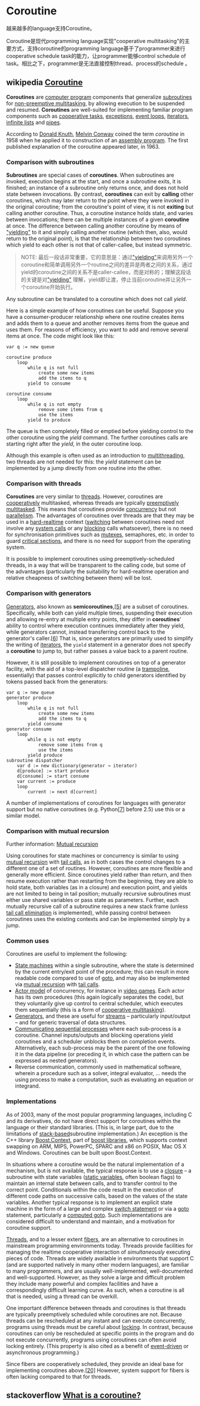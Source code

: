 # Coroutine

越来越多的language支持Coroutine。

Coroutine是现代programming language实现"cooperative multitasking"的主要方式，支持coroutine的programming language基于了programmer来进行cooperative schedule task的能力，让programmer能够control schedule of task。相比之下，programmer是无法直接控制thread、process的schedule 。

## wikipedia [Coroutine](https://en.wikipedia.org/wiki/Coroutine)

**Coroutines** are [computer program](https://en.wikipedia.org/wiki/Computer_program) components that generalize [subroutines](https://en.wikipedia.org/wiki/Subroutine) for [non-preemptive multitasking](https://en.wikipedia.org/wiki/Non-preemptive_multitasking), by allowing execution to be suspended and resumed. **Coroutines** are well-suited for implementing familiar program components such as [cooperative tasks](https://en.wikipedia.org/wiki/Cooperative_multitasking), [exceptions](https://en.wikipedia.org/wiki/Exception_handling), [event loops](https://en.wikipedia.org/wiki/Event_loop), [iterators](https://en.wikipedia.org/wiki/Iterator), [infinite lists](https://en.wikipedia.org/wiki/Lazy_evaluation) and [pipes](https://en.wikipedia.org/wiki/Pipeline_(software)).

According to [Donald Knuth](https://en.wikipedia.org/wiki/Donald_Knuth), [Melvin Conway](https://en.wikipedia.org/wiki/Melvin_Conway) coined the term *coroutine* in 1958 when he applied it to construction of an [assembly program](https://en.wikipedia.org/wiki/Assembly_language). The first published explanation of the coroutine appeared later, in 1963. 

### Comparison with subroutines

**Subroutines** are special cases of **coroutines**. When subroutines are invoked, execution begins at the start, and once a subroutine exits, it is finished; an instance of a subroutine only returns once, and does not hold state between invocations. By contrast, **coroutines** can exit by **calling** other coroutines, which may later return to the point where they were invoked in the original coroutine; from the coroutine's point of view, it is not **exiting** but calling another coroutine. Thus, a coroutine instance holds state, and varies between invocations; there can be multiple instances of a given **coroutine** at once. The difference between calling another coroutine by means of ["yielding"](https://en.wikipedia.org/wiki/Yield_(multithreading)) to it and simply calling another routine (which then, also, would return to the original point), is that the relationship between two coroutines which yield to each other is not that of caller-callee, but instead symmetric.

> NOTE: 最后一段话非常重要，它的意思是：通过["yielding"](https://en.wikipedia.org/wiki/Yield_(multithreading))来调用另外一个coroutine和简单调用另外一个routine之间的差异是两者之间的关系，通过yield的coroutine之间的关系不是caller-callee，而是对称的；理解这段话的关键是对["yielding"](https://en.wikipedia.org/wiki/Yield_(multithreading)) 理解，yield即让渡，停止当前coroutine并让另外一个coroutine开始执行。

Any subroutine can be translated to a coroutine which does not call *yield*. 

Here is a simple example of how coroutines can be useful. Suppose you have a consumer-producer relationship where one routine creates items and adds them to a queue and another removes items from the queue and uses them. For reasons of efficiency, you want to add and remove several items at once. The code might look like this:

```
var q := new queue

coroutine produce
    loop
        while q is not full
            create some new items
            add the items to q
        yield to consume

coroutine consume
    loop
        while q is not empty
            remove some items from q
            use the items
        yield to produce
```

The queue is then completely filled or emptied before yielding control to the other coroutine using the *yield* command. The further coroutines calls are starting right after the *yield*, in the outer coroutine loop.

Although this example is often used as an introduction to [multithreading](https://en.wikipedia.org/wiki/Thread_(computing)), two threads are not needed for this: the *yield* statement can be implemented by a jump directly from one routine into the other.

### Comparison with threads

**Coroutines** are very similar to [threads](https://en.wikipedia.org/wiki/Thread_(computing)). However, coroutines are [cooperatively](https://en.wikipedia.org/wiki/Cooperative_multitasking) multitasked, whereas threads are typically [preemptively](https://en.wikipedia.org/wiki/Preemptive_multitasking) [multitasked](https://en.wikipedia.org/wiki/Multitasking). This means that coroutines provide [concurrency](https://en.wikipedia.org/wiki/Concurrency_(computer_science)) but not [parallelism](https://en.wikipedia.org/wiki/Parallel_computing). The advantages of coroutines over threads are that they may be used in a [hard-realtime](https://en.wikipedia.org/wiki/Hard_realtime) context ([switching](https://en.wikipedia.org/wiki/Context_switch) between coroutines need not involve any [system calls](https://en.wikipedia.org/wiki/System_calls) or any [blocking](https://en.wikipedia.org/wiki/Blocking_(computing)) calls whatsoever), there is no need for synchronisation primitives such as [mutexes](https://en.wikipedia.org/wiki/Mutex), semaphores, etc. in order to guard [critical sections](https://en.wikipedia.org/wiki/Critical_sections), and there is no need for support from the operating system.

It is possible to implement coroutines using preemptively-scheduled threads, in a way that will be transparent to the calling code, but some of the advantages (particularly the suitability for hard-realtime operation and relative cheapness of switching between them) will be lost.



### Comparison with generators

[Generators](https://en.wikipedia.org/wiki/Generator_(computer_science)), also known as **semicoroutines**,[[5\]](https://en.wikipedia.org/wiki/Coroutine#cite_note-Ralston2000-5) are a subset of coroutines. Specifically, while both can yield multiple times, suspending their execution and allowing re-entry at multiple entry points, they differ in **coroutines**' ability to control where execution continues immediately after they yield, while generators cannot, instead transferring control back to the generator's caller.[[6\]](https://en.wikipedia.org/wiki/Coroutine#cite_note-6) That is, since generators are primarily used to simplify the writing of [iterators](https://en.wikipedia.org/wiki/Iterator), the `yield` statement in a generator does not specify a **coroutine** to jump to, but rather passes a value back to a parent routine.

However, it is still possible to implement coroutines on top of a generator facility, with the aid of a top-level dispatcher routine (a [trampoline](https://en.wikipedia.org/wiki/Trampoline_(computing)), essentially) that passes control explicitly to child generators identified by tokens passed back from the generators:

```
var q := new queue
generator produce
    loop
        while q is not full
            create some new items
            add the items to q
        yield consume
generator consume
    loop
        while q is not empty
            remove some items from q
            use the items
        yield produce
subroutine dispatcher
    var d := new dictionary(generator → iterator)
    d[produce] := start produce
    d[consume] := start consume
    var current := produce
    loop
        current := next d[current]
```

A number of implementations of coroutines for languages with generator support but no native coroutines (e.g. Python[[7\]](https://en.wikipedia.org/wiki/Coroutine#cite_note-MertzIBM-7) before 2.5) use this or a similar model.

### Comparison with mutual recursion

Further information: [Mutual recursion](https://en.wikipedia.org/wiki/Mutual_recursion)

Using coroutines for state machines or concurrency is similar to using [mutual recursion](https://en.wikipedia.org/wiki/Mutual_recursion) with [tail calls](https://en.wikipedia.org/wiki/Tail_call), as in both cases the control changes to a different one of a set of routines. However, coroutines are more flexible and generally more efficient. Since coroutines yield rather than return, and then resume execution rather than restarting from the beginning, they are able to hold state, both variables (as in a closure) and execution point, and yields are not limited to being in tail position; mutually recursive subroutines must either use shared variables or pass state as parameters. Further, each mutually recursive call of a subroutine requires a new stack frame (unless [tail call elimination](https://en.wikipedia.org/wiki/Tail_call_elimination) is implemented), while passing control between coroutines uses the existing contexts and can be implemented simply by a jump.

### Common uses

Coroutines are useful to implement the following:

- [State machines](https://en.wikipedia.org/wiki/State_machine) within a single subroutine, where the state is determined by the current entry/exit point of the procedure; this can result in more readable code compared to use of [goto](https://en.wikipedia.org/wiki/Goto), and may also be implemented via [mutual recursion](https://en.wikipedia.org/wiki/Mutual_recursion) with [tail calls](https://en.wikipedia.org/wiki/Tail_call).
- [Actor model](https://en.wikipedia.org/wiki/Actor_model) of concurrency, for instance in [video games](https://en.wikipedia.org/wiki/Video_game). Each actor has its own procedures (this again logically separates the code), but they voluntarily give up control to central scheduler, which executes them sequentially (this is a form of [cooperative multitasking](https://en.wikipedia.org/wiki/Cooperative_multitasking)).
- [Generators](https://en.wikipedia.org/wiki/Generator_(computer_programming)), and these are useful for [streams](https://en.wikipedia.org/wiki/Stream_(computing)) – particularly input/output – and for generic traversal of data structures.
- [Communicating sequential processes](https://en.wikipedia.org/wiki/Communicating_sequential_processes) where each sub-process is a coroutine. Channel inputs/outputs and blocking operations yield coroutines and a scheduler unblocks them on completion events. Alternatively, each sub-process may be the parent of the one following it in the data pipeline (or preceding it, in which case the pattern can be expressed as nested generators).
- Reverse communication, commonly used in mathematical software, wherein a procedure such as a solver, integral evaluator, ... needs the using process to make a computation, such as evaluating an equation or integrand.



### Implementations

As of 2003, many of the most popular programming languages, including C and its derivatives, do not have direct support for coroutines within the language or their standard libraries. (This is, in large part, due to the limitations of [stack-based](https://en.wikipedia.org/wiki/Call_stack)subroutine implementation.) An exception is the C++ library [Boost.Context](http://www.boost.org/doc/libs/1_55_0/libs/context/doc/html/index.html), part of [boost libraries](http://www.boost.org/), which supports context swapping on ARM, MIPS, PowerPC, SPARC and x86 on POSIX, Mac OS X and Windows. Coroutines can be built upon Boost.Context.

In situations where a coroutine would be the natural implementation of a mechanism, but is not available, the typical response is to use a [closure](https://en.wikipedia.org/wiki/Closure_(computer_science)) – a subroutine with state variables ([static variables](https://en.wikipedia.org/wiki/Static_variable), often boolean flags) to maintain an internal state between calls, and to transfer control to the correct point. Conditionals within the code result in the execution of different code paths on successive calls, based on the values of the state variables. Another typical response is to implement an explicit state machine in the form of a large and complex [switch statement](https://en.wikipedia.org/wiki/Switch_statement) or via a [goto](https://en.wikipedia.org/wiki/Goto) statement, particularly a [computed goto](https://en.wikipedia.org/wiki/Computed_goto). Such implementations are considered difficult to understand and maintain, and a motivation for coroutine support.

[Threads](https://en.wikipedia.org/wiki/Thread_(computing)), and to a lesser extent [fibers](https://en.wikipedia.org/wiki/Fiber_(computer_science)), are an alternative to coroutines in mainstream programming environments today. Threads provide facilities for managing the realtime cooperative interaction of *simultaneously* executing pieces of code. Threads are widely available in environments that support C (and are supported natively in many other modern languages), are familiar to many programmers, and are usually well-implemented, well-documented and well-supported. However, as they solve a large and difficult problem they include many powerful and complex facilities and have a correspondingly difficult learning curve. As such, when a coroutine is all that is needed, using a thread can be overkill.

One important difference between threads and coroutines is that threads are typically preemptively scheduled while coroutines are not. Because threads can be rescheduled at any instant and can execute concurrently, programs using threads must be careful about [locking](https://en.wikipedia.org/wiki/Lock_(computer_science)). In contrast, because coroutines can only be rescheduled at specific points in the program and do not execute concurrently, programs using coroutines can often avoid locking entirely. (This property is also cited as a benefit of [event-driven](https://en.wikipedia.org/wiki/Event-driven_programming) or asynchronous programming.)

Since fibers are cooperatively scheduled, they provide an ideal base for implementing coroutines above.[[20\]](https://en.wikipedia.org/wiki/Coroutine#cite_note-msdn-wrap-20) However, system support for fibers is often lacking compared to that for threads.

## stackoverflow [What is a coroutine?](https://stackoverflow.com/questions/553704/what-is-a-coroutine)